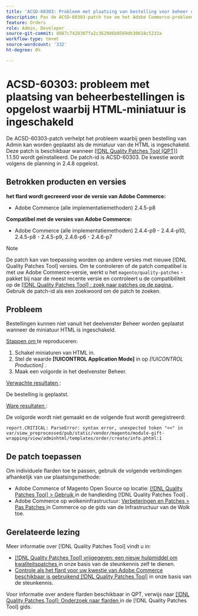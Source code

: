 ```yaml
---
title: 'ACSD-60303: Probleem met plaatsing van bestelling voor beheer opgelost met ingeschakelde miniatuur van HTML'
description: Pas de ACSD-60303-patch toe om het Adobe Commerce-probleem op te lossen, waarbij een bestelling van Admin niet kan worden geplaatst als HTML minificatie is ingeschakeld.
feature: Orders
role: Admin, Developer
source-git-commit: d087c7428307fa2c362986b0569db30618c5233a
workflow-type: tm+mt
source-wordcount: '332'
ht-degree: 0%

---
```


# ACSD-60303: probleem met plaatsing van beheerbestellingen is opgelost waarbij HTML-miniatuur is ingeschakeld

De ACSD-60303-patch verhelpt het probleem waarbij geen bestelling van Admin kan worden geplaatst als de miniatuur van de HTML is ingeschakeld. Deze patch is beschikbaar wanneer [[!DNL Quality Patches Tool (QPT)]](/help/announcements/adobe-commerce-announcements/magento-quality-patches-released-new-tool-to-self-serve-quality-patches.md) 1.1.50 wordt geïnstalleerd. De patch-id is ACSD-60303. De kwestie wordt volgens de planning in 2.4.8 opgelost.

## Betrokken producten en versies

**het flard wordt gecreeerd voor de versie van Adobe Commerce:**

* Adobe Commerce (alle implementatiemethoden) 2.4.5-p8

**Compatibel met de versies van Adobe Commerce:**

* Adobe Commerce (alle implementatiemethoden) 2.4.4-p9 - 2.4.4-p10, 2.4.5-p8 - 2.4.5-p9, 2.4.6-p6 - 2.4.6-p7

>[!NOTE]
>
>De patch kan van toepassing worden op andere versies met nieuwe [!DNL Quality Patches Tool] versies. Om te controleren of de patch compatibel is met uw Adobe Commerce-versie, werkt u het `magento/quality-patches` -pakket bij naar de meest recente versie en controleert u de compatibiliteit op de [[!DNL Quality Patches Tool] : zoek naar patches op de pagina ](https://experienceleague.adobe.com/tools/commerce-quality-patches/index.html) . Gebruik de patch-id als een zoekwoord om de patch te zoeken.

## Probleem

Bestellingen kunnen niet vanuit het deelvenster Beheer worden geplaatst wanneer de miniatuur HTML is ingeschakeld.

<u> Stappen om </u> te reproduceren:

1. Schakel miniaturen van HTML in.
1. Stel de waarde **[!UICONTROL Application Mode]** in op *[!UICONTROL Production]* .
1. Maak een volgorde in het deelvenster Beheer.

<u> Verwachte resultaten </u>:

De bestelling is geplaatst.

<u> Ware resultaten </u>:

De volgorde wordt niet gemaakt en de volgende fout wordt geregistreerd:

`report.CRITICAL: ParseError: syntax error, unexpected token "<<" in var/view_preprocessed/pub/static/vendor/magento/module-gift-wrapping/view/adminhtml/templates/order/create/info.phtml:1`

## De patch toepassen

Om individuele flarden toe te passen, gebruik de volgende verbindingen afhankelijk van uw plaatsingsmethode:

* Adobe Commerce of Magento Open Source op locatie: [[!DNL Quality Patches Tool]  > Gebruik ](https://experienceleague.adobe.com/docs/commerce-operations/tools/quality-patches-tool/usage.html) in de handleiding [!DNL Quality Patches Tool] .
* Adobe Commerce op wolkeninfrastructuur: [ Verbeteringen en Patches > Pas Patches ](https://experienceleague.adobe.com/docs/commerce-cloud-service/user-guide/develop/upgrade/apply-patches.html) in Commerce op de gids van de Infrastructuur van de Wolk toe.

## Gerelateerde lezing

Meer informatie over [!DNL Quality Patches Tool] vindt u in:

* [[!DNL Quality Patches Tool]  vrijgegeven: een nieuw hulpmiddel om kwaliteitspatches ](/help/announcements/adobe-commerce-announcements/magento-quality-patches-released-new-tool-to-self-serve-quality-patches.md) in onze basis van de steunkennis zelf te dienen.
* [ Controle als het flard voor uw kwestie van Adobe Commerce beschikbaar is gebruikend  [!DNL Quality Patches Tool]](/help/support-tools/patches-available-in-qpt-tool/check-patch-for-magento-issue-with-magento-quality-patches.md) in onze basis van de steunkennis.

Voor informatie over andere flarden beschikbaar in QPT, verwijs naar [[!DNL Quality Patches Tool]: Onderzoek naar flarden ](https://experienceleague.adobe.com/tools/commerce-quality-patches/index.html) in de [!DNL Quality Patches Tool] gids.

